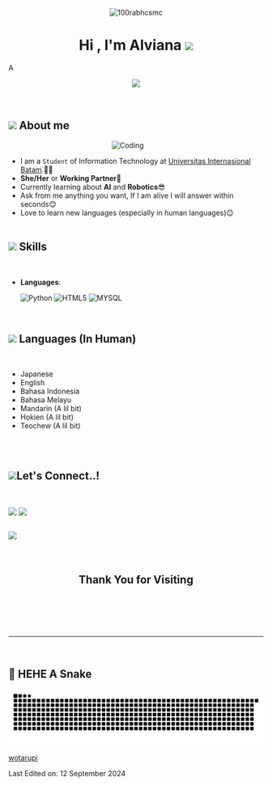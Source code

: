 <p align="center"> <img src="https://komarev.com/ghpvc/?username=wotarupi&label=Profile%20views&color=0e75b6&style=flat" alt="100rabhcsmc" /> </p>

<h1 align="center"><b>Hi , I'm Alviana </b><img src="https://media.giphy.com/media/hvRJCLFzcasrR4ia7z/giphy.gif" width="35"></h1>
<!--  -->A
<p align="center">
  <a href="https://github.com/DenverCoder1/readme-typing-svg"><img src="https://readme-typing-svg.herokuapp.com?font=Time+New+Roman&color=%23C8BE25&size=25&center=true&vCenter=true&width=600&height=100&lines=Information+Techonology+Student&hearts;++;AI+Newbie,;Love+To+Learn+New+Stuffs,;Want+to+Learn+All+Languages+in+This+World<3"></a>

</p>


<br>



	
## <picture><img src = "https://github.com/7oSkaaa/7oSkaaa/blob/main/Images/about_me.gif?raw=true" width = 50px></picture> About me

<img align="right" alt="Coding" width="300" src="https://cdn.dribbble.com/users/1277312/screenshots/14733298/media/39b1045e593737587dd60e42c8422d1f.gif" >

<br>

- I am a `Student` of Information Technology at [Universitas Internasional Batam](https://uib.ac.id).👩‍🎓
- **She/Her** or **Working Partner**🥳
- Currently learning about **AI** and **Robotics**😎
- Ask from me anything you want, If I am alive I will answer within seconds😊
- Love to learn new languages (especially in human languages)😉
<br><br>


## <img src="https://media2.giphy.com/media/QssGEmpkyEOhBCb7e1/giphy.gif?cid=ecf05e47a0n3gi1bfqntqmob8g9aid1oyj2wr3ds3mg700bl&rid=giphy.gif" width ="25"><b>  Skills</b>
<br>

<p align="center">

- **Languages**:
  
    ![Python](https://img.shields.io/badge/Python%20-%2314354C.svg?style=for-the-badge&logo=python&logoColor=white)
    ![HTML5](https://img.shields.io/badge/HTML5%20-%23E34F26.svg?style=for-the-badge&logo=html5&logoColor=white)
    ![MYSQL](https://img.shields.io/badge/mysql-%234479A1.svg?&style=for-the-badge&logo=mysql&logoColor=white)


<br>

## <picture><img src = "https://media.giphy.com/media/TEnXkcsHrP4YedChhA/giphy.gif?raw=true" width = 50px></picture> Languages (In Human)

<br>

- Japanese
- English
- Bahasa Indonesia
- Bahasa Melayu
- Mandarin (A lil bit)
- Hokien (A lil bit)
- Teochew (A lil bit)

<br><br>


</p>

## <img src='https://raw.githubusercontent.com/ShahriarShafin/ShahriarShafin/main/Assets/handshake.gif' width="80">Let's Connect..!
<br>
<div align='left'>
  
<a href = 'https://www.github.com/wotarupi'> <img width = '32px' align= 'center' src="https://raw.githubusercontent.com/rahulbanerjee26/githubAboutMeGenerator/main/icons/github.svg"/></a>
<a href = 'https://www.instagram.com/pirupiruuu_/'> <img width = '32px' align = 'center' src="https://img.icons8.com/doodle/40/000000/instagram-new--v2.png"></a>


</div>

<br>
<img src="https://user-images.githubusercontent.com/73097560/115834477-dbab4500-a447-11eb-908a-139a6edaec5c.gif">
<br>
<br>
<br>

<div align='center'>

## <b>Thank You for Visiting</b>

</div>
<br>
<br>
<br>
<br>

---

<br>

## 🐍 HEHE A Snake
	
<p align = "center">
	<img src = "https://github.com/7oSkaaa/7oSkaaa/blob/output/github-contribution-grid-snake.svg?" alt = "Snake Game"/>
</p>

[wotarupi](https://github.com/wotarupi)

Last Edited on: 12 September 2024
